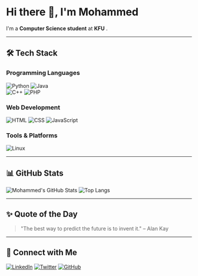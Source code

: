 # Hi there 👋, I'm Mohammed

I'm a **Computer Science student** at **KFU** .  

---

## 🛠️ Tech Stack

### Programming Languages
![Python](https://img.shields.io/badge/-Python-3776AB?logo=python&logoColor=white)
![Java](https://img.shields.io/badge/-Java-007396?logo=java&logoColor=white)  
![C++](https://img.shields.io/badge/-C++-00599C?logo=cplusplus&logoColor=white)
![PHP](https://img.shields.io/badge/-PHP-777BB4?logo=php&logoColor=white)

### Web Development
![HTML](https://img.shields.io/badge/-HTML-E34F26?logo=html5&logoColor=white)
![CSS](https://img.shields.io/badge/-CSS-1572B6?logo=css3&logoColor=white)
![JavaScript](https://img.shields.io/badge/-JavaScript-F7DF1E?logo=javascript&logoColor=black)

### Tools & Platforms
![Linux](https://img.shields.io/badge/-Linux-FCC624?logo=linux&logoColor=black)

---

## 📊 GitHub Stats
![Mohammed's GitHub Stats](https://github-readme-stats.vercel.app/api?username=m7m84&show_icons=true&theme=radical)
![Top Langs](https://github-readme-stats.vercel.app/api/top-langs/?username=m7m84&layout=compact&theme=radical)


---

## ✨ Quote of the Day
> "The best way to predict the future is to invent it." – Alan Kay

---

## 🔗 Connect with Me
[![LinkedIn](https://img.shields.io/badge/-LinkedIn-0077B5?logo=linkedin&logoColor=white&style=flat-square)](https://www.linkedin.com/in/YOUR-LINK-HERE)
[![Twitter](https://img.shields.io/badge/-Twitter-1DA1F2?logo=twitter&logoColor=white&style=flat-square)](https://twitter.com/YOUR-LINK-HERE)
[![GitHub](https://img.shields.io/badge/-GitHub-181717?logo=github&logoColor=white&style=flat-square)](https://github.com/m7m84)
